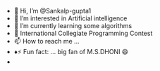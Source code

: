 - 👋 Hi, I’m @Sankalp-gupta1
- 👀 I’m interested in Artificial intelligence
- 🌱 I’m currently learning some algorithms
- 💞️ International Collegiate Programming Contest
- 📫 How to reach me ...
- ♦⚡ Fun fact: ... big fan of M.S.DHONI 😄
- 

<!---
Sankalp-gupta1/Sankalp-gupta1 is a ✨ special ✨ repository because its `README.md` (this file) appears on your GitHub profile.
You can click the Preview link to take a look at your changes.
--->
